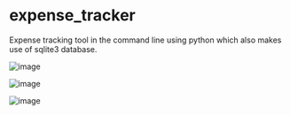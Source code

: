 # expense_tracker
 Expense tracking tool in the command line using python which also makes use of sqlite3 database.

![image](https://user-images.githubusercontent.com/78289413/216848420-6f576403-76b6-4650-95cd-74c4b26d26a2.png)

![image](https://user-images.githubusercontent.com/78289413/216848448-c2482161-3c51-4afb-b1d8-10a454588386.png)

![image](https://user-images.githubusercontent.com/78289413/216848498-e1343dac-009c-4456-bcd7-ab085a48403c.png)
